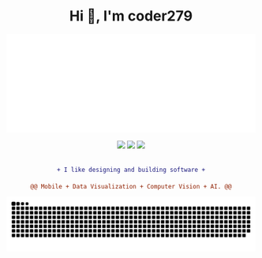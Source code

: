 <!--
![Profile Summary](https://github-profile-summary-cards.vercel.app/api/cards/profile-details?username=coder279&theme=vue)

[![GitHub stats](https://github-readme-stats.vercel.app/api?username=coder279&show_icons=true&theme=highcontrast)](https://github.com/tzmartin/github-readme-stats)

[![Top Langs](https://github-readme-stats.vercel.app/api/top-langs/?username=coder279&layout=compact)](https://github.com/tzmartin/github-readme-stats)
-->

<div id="header" align="center">
  <h1>Hi 👋, I'm coder279</h1>
  <img src="https://raw.githubusercontent.com/tzmartin/tzmartin/master/starfield-stats.svg" width="100%" height="200">
  <p>
    <img src="https://komarev.com/ghpvc/?username=coder279&label=Profile%20views&color=grey&style=flat"></img>
    <img src="https://img.shields.io/github/followers/coder279?label=Followers&color=grey&style=flat"></img>
    <img src="https://img.shields.io/github/stars/coder279?label=Stars&color=grey&style=flat"></img>
  </p>
</div>


<div align="center">

```diff
  
+ I like designing and building software +

@@ Mobile + Data Visualization + Computer Vision + AI. @@
```

</div>

<img src="https://raw.githubusercontent.com/coder279/coder279/output/github-snake.svg" />

